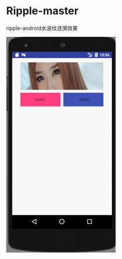 # Ripple-master
ripple-android水波纹涟漪效果


![](https://raw.githubusercontent.com/SoulLines/Ripple-master/master/screen/button.gif)
